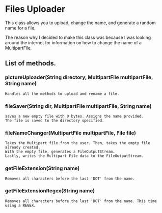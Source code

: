# Files Uploader
This class allows you to upload, change the name, and generate a random name for a file.

The reason why I decided to make this class was because I was looking around the internet for information on how to change the name of a MultipartFile.

## List of methods.
### pictureUploader(String directory, MultipartFile multipartFile, String name)
	Handles all the methods to upload and rename a file.

### fileSaver(String dir, MultipartFile multipartFile, String name)
	saves a new empty file with 0 bytes. Assigns the name provided.
	The file is saved to the directory specified.

### fileNameChanger(MultipartFile multipartFile, File file)
	Takes the Multipart file from the user. Then, takes the empty file already created.
	With the empty file, generates a FileOutputStream.
	Lastly, writes the Multipart File data to the FileOutputStream.

### getFileExtension(String name)
	Removes all characters before the last 'DOT' from the name.

### getFileExtensionRegex(String name)
	Removes all characters before the last 'DOT' from the name. This time using a REGEX.
